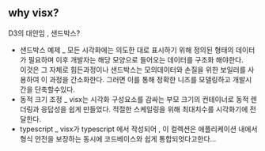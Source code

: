 ## why visx?<br/>
D3의 대안임 , 샌드박스?<br/>
* 샌드박스 예제 _ 모든 시각화에는 의도한 대로 표시하기 위해 정의된 형태의 데이터가 필요하며 이후 개발자는 해당 모양으로 들어오는 데이터를 구조화 해야한다. <br/>
이것은 그 자체로 힘든과정이나 샌드박스는 모의데이터와 손질을 위한 보일러를 사용하여 이 과정을 간소화한다. 그러면 이를 통해 정확한 니즈를 모델링하고 개발시간을 단축할수있다.
* 동적 크기 조정 _ visx는 시각화 구성요소를 감싸는 부모 크기의 컨테이너로 동적 렌더링과 응답성을 쉽게 만들었다. 적절한 스케일링을 위해 최대치수를 시각화기에 전달한다. 
* typescript _ visx가 typescript 에서 작성되어 , 이 컬렉션은 애플리케이션 내에서 형식 안전을 보장하는 동시에 코드베이스와 쉽게 통합되엇다고한다...
